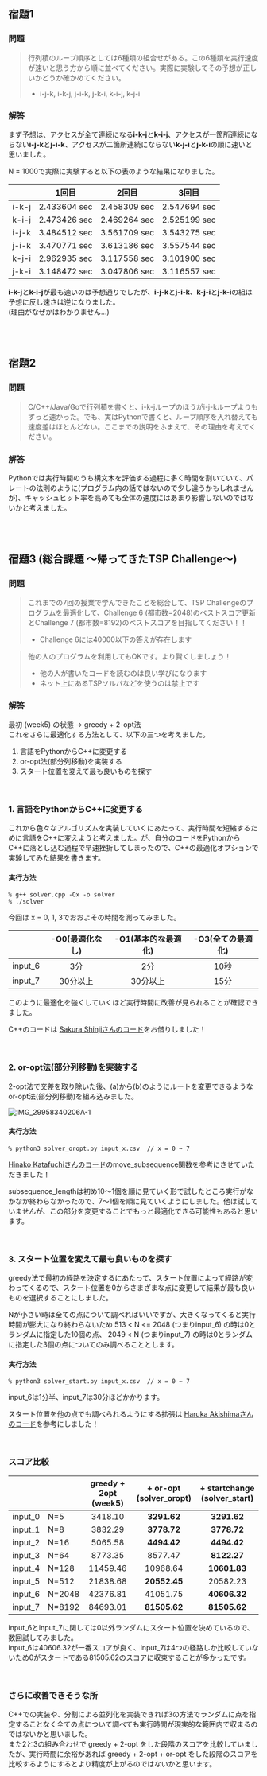 ## 宿題1
### 問題
> 行列積のループ順序としては6種類の組合せがある。この6種類を実行速度が速いと思う方から順に並べてください。実際に実験してその予想が正しいかどうか確かめてください。
> - i-j-k, i-k-j, j-i-k, j-k-i, k-i-j, k-j-i
 
### 解答
まず予想は、アクセスが全て連続になる**i-k-j**と**k-i-j**、アクセスが一箇所連続にならない**i-j-k**と**j-i-k**、アクセスが二箇所連続にならない**k-j-i**と**j-k-i**の順に速いと思いました。

N = 1000で実際に実験すると以下の表のような結果になりました。

|  | 1回目 | 2回目 | 3回目 |
----|----|----|----
| i-k-j | 2.433604 sec | 2.458309 sec | 2.547694 sec |
| k-i-j | 2.473426 sec | 2.469264 sec | 2.525199 sec |
| i-j-k | 3.484512 sec | 3.561709 sec | 3.543275 sec |
| j-i-k | 3.470771 sec | 3.613186 sec | 3.557544 sec | 
| k-j-i | 2.962935 sec | 3.117558 sec | 3.101900 sec |
| j-k-i | 3.148472 sec | 3.047806 sec | 3.116557 sec | 

**i-k-j**と**k-i-j**が最も速いのは予想通りでしたが、**i-j-k**と**j-i-k**、**k-j-i**と**j-k-i**の組は予想に反し速さは逆になりました。  
(理由がなぜかはわかりません...)

<br>

<br>

## 宿題2
### 問題
> C/C++/Java/Goで行列積を書くと、i-k-jループのほうがi-j-kループよりもずっと速かった。でも、実はPythonで書くと、ループ順序を入れ替えても速度差はほとんどない。ここまでの説明をふまえて、その理由を考えてください。
 
### 解答
Pythonでは実行時間のうち構文木を評価する過程に多く時間を割いていて、パレートの法則のように(プログラム内の話ではないので少し違うかもしれませんが)、キャッシュヒット率を高めても全体の速度にはあまり影響しないのではないかと考えました。

<br>

<br>

## 宿題3 (総合課題 〜帰ってきたTSP Challenge〜)
### 問題
>これまでの7回の授業で学んできたことを総合して、TSP Challengeのプログラムを最適化して、Challenge 6 (都市数=2048)のベストスコア更新とChallenge 7 (都市数=8192)のベストスコアを目指してください！！
> - Challenge 6には40000以下の答えが存在します

> 他の人のプログラムを利用してもOKです。より賢くしましょう！
> - 他の人が書いたコードを読むのは良い学びになります
> - ネット上にあるTSPソルバなどを使うのは禁止です

### 解答
最初 (week5) の状態 -> greedy + 2-opt法  
これをさらに最適化する方法として、以下の三つを考えました。
1. 言語をPythonからC++に変更する
2. or-opt法(部分列移動)を実装する
3. スタート位置を変えて最も良いものを探す

<br>

### 1. 言語をPythonからC++に変更する
これから色々なアルゴリズムを実装していくにあたって、実行時間を短縮するために言語をC++に変えようと考えました。が、自分のコードをPythonからC++に落とし込む過程で早速挫折してしまったので、C++の最適化オプションで実験してみた結果を書きます。

#### 実行方法
```
% g++ solver.cpp -Ox -o solver
% ./solver
```
今回は x = 0, 1, 3でおおよその時間を測ってみました。

|  | -O0(最適化なし) | -O1(基本的な最適化) | -O3(全ての最適化) |
----|:----:|:----:|:----:
| input_6 | 3分 | 2分 | 10秒 |
| input_7 | 30分以上 | 30分以上 | 15分 |

このように最適化を強くしていくほど実行時間に改善が見られることが確認できました。

C++のコードは [Sakura Shinjiさんのコード](https://github.com/sakutama-11/STEP21/blob/master/class5/tsp_greedy_2opt.cpp)をお借りしました！

<br>

### 2. or-opt法(部分列移動)を実装する
2-opt法で交差を取り除いた後、(a)から(b)のようにルートを変更できるようなor-opt法(部分列移動)を組み込みました。

![IMG_29958340206A-1](https://user-images.githubusercontent.com/63783021/123883949-099b9100-d985-11eb-8aa1-25af4ccc9997.jpeg)

#### 実行方法
```
% python3 solver_oropt.py input_x.csv  // x = 0 ~ 7
```

[Hinako Katafuchiさんのコード](https://gist.github.com/chikochan/0e4312c08aca4bdd44586a4914fce878)のmove_subsequence関数を参考にさせていただきました！

subsequence_lengthは初め10〜1個を順に見ていく形で試したところ実行がなかなか終わらなかったので、7〜1個を順に見ていくようにしました。他は試していませんが、この部分を変更することでもっと最適化できる可能性もあると思います。

<br>

### 3. スタート位置を変えて最も良いものを探す
greedy法で最初の経路を決定するにあたって、スタート位置によって経路が変わってくるので、スタート位置を0からさまざまな点に変更して結果が最も良いものを選択することにしました。  

Nが小さい時は全ての点について調べればいいですが、大きくなってくると実行時間が膨大になり終わらないため 513 < N <= 2048 (つまりinput_6) の時は0とランダムに指定した10個の点、 2049 < N (つまりinput_7) の時は0とランダムに指定した3個の点についてのみ調べることとします。

#### 実行方法
```
% python3 solver_start.py input_x.csv  // x = 0 ~ 7
```
input_6は1分半、input_7は30分ほどかかります。

スタート位置を他の点でも調べられるようにする拡張は [Haruka Akishimaさんのコード](https://github.com/koomin-1122/STEP/blob/main/class5/greedy_2opt_start.py)を参考にしました！

<br>

### スコア比較

|  | | greedy + 2opt (week5) | + or-opt (solver_oropt) | + startchange (solver_start) |
|----|----|:----:|:----:|:----:
| input_0 | N=5 | 3418.10 | **3291.62** | **3291.62** |
| input_1 | N=8 | 3832.29 | **3778.72** | **3778.72** |
| input_2 | N=16 | 5065.58 | **4494.42** | **4494.42** |
| input_3 | N=64 | 8773.35 | 8577.47 | **8122.27** |
| input_4 | N=128 | 11459.46 | 10968.64 | **10601.83** |
| input_5 | N=512 | 21838.68 | **20552.45** | 20582.23 |
| input_6 | N=2048 | 42376.81 | 41051.75 | **40606.32** |
| input_7 | N=8192 | 84693.01 | **81505.62** | **81505.62** |

input_6とinput_7に関しては0以外ランダムにスタート位置を決めているので、数回試してみました。  
input_6は40606.32が一番スコアが良く、input_7は4つの経路しか比較していないため0がスタートである81505.62のスコアに収束することが多かったです。

<br>

### さらに改善できそうな所
C++での実装や、分割による並列化を実装できれば3の方法でランダムに点を指定することなく全ての点について調べても実行時間が現実的な範囲内で収まるのではないかと思いました。  
また2と3の組み合わせで greedy + 2-opt をした段階のスコアを比較していましたが、実行時間に余裕があれば greedy + 2-opt + or-opt をした段階のスコアを比較するようにするとより精度が上がるのではないかと思います。
